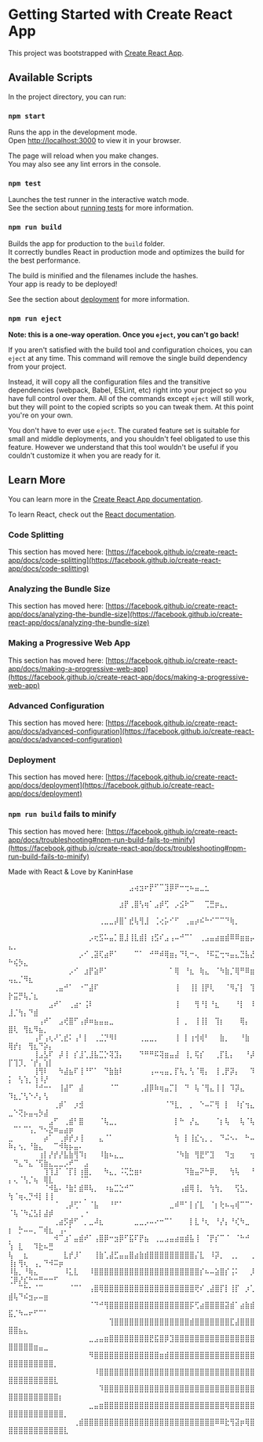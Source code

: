 # Getting Started with Create React App

This project was bootstrapped with [Create React App](https://github.com/facebook/create-react-app).

## Available Scripts

In the project directory, you can run:

### `npm start`

Runs the app in the development mode.\
Open [http://localhost:3000](http://localhost:3000) to view it in your browser.

The page will reload when you make changes.\
You may also see any lint errors in the console.

### `npm test`

Launches the test runner in the interactive watch mode.\
See the section about [running tests](https://facebook.github.io/create-react-app/docs/running-tests) for more information.

### `npm run build`

Builds the app for production to the `build` folder.\
It correctly bundles React in production mode and optimizes the build for the best performance.

The build is minified and the filenames include the hashes.\
Your app is ready to be deployed!

See the section about [deployment](https://facebook.github.io/create-react-app/docs/deployment) for more information.

### `npm run eject`

**Note: this is a one-way operation. Once you `eject`, you can't go back!**

If you aren't satisfied with the build tool and configuration choices, you can `eject` at any time. This command will remove the single build dependency from your project.

Instead, it will copy all the configuration files and the transitive dependencies (webpack, Babel, ESLint, etc) right into your project so you have full control over them. All of the commands except `eject` will still work, but they will point to the copied scripts so you can tweak them. At this point you're on your own.

You don't have to ever use `eject`. The curated feature set is suitable for small and middle deployments, and you shouldn't feel obligated to use this feature. However we understand that this tool wouldn't be useful if you couldn't customize it when you are ready for it.

## Learn More

You can learn more in the [Create React App documentation](https://facebook.github.io/create-react-app/docs/getting-started).

To learn React, check out the [React documentation](https://reactjs.org/).

### Code Splitting

This section has moved here: [https://facebook.github.io/create-react-app/docs/code-splitting](https://facebook.github.io/create-react-app/docs/code-splitting)

### Analyzing the Bundle Size

This section has moved here: [https://facebook.github.io/create-react-app/docs/analyzing-the-bundle-size](https://facebook.github.io/create-react-app/docs/analyzing-the-bundle-size)

### Making a Progressive Web App

This section has moved here: [https://facebook.github.io/create-react-app/docs/making-a-progressive-web-app](https://facebook.github.io/create-react-app/docs/making-a-progressive-web-app)

### Advanced Configuration

This section has moved here: [https://facebook.github.io/create-react-app/docs/advanced-configuration](https://facebook.github.io/create-react-app/docs/advanced-configuration)

### Deployment

This section has moved here: [https://facebook.github.io/create-react-app/docs/deployment](https://facebook.github.io/create-react-app/docs/deployment)

### `npm run build` fails to minify

This section has moved here: [https://facebook.github.io/create-react-app/docs/troubleshooting#npm-run-build-fails-to-minify](https://facebook.github.io/create-react-app/docs/troubleshooting#npm-run-build-fails-to-minify)


Made with React & Love by KaninHase

⠀⠀⠀⠀⠀⠀⠀⠀⠀⠀⠀⠀⠀⠀⠀⠀⠀⠀⠀⠀⠀⠀⠀⠀⣠⢴⣲⠖⡟⠋⠉⣹⡿⠟⠒⢒⠦⣤⣀⣂⠀⠀⠀⠀⠀⠀⠀⠀⠀⠀⠀⠀⠀⠀⠀⠀⠀⠀⠀⠀⠀⠀⠀⠀⠀
⠀⠀⠀⠀⠀⠀⠀⠀⠀⠀⠀⠀⠀⠀⠀⠀⠀⠀⠀⠀⠀⠀⣰⡟⢀⣿⢣⢶⠁⣠⡾⢋⠀⡠⣪⠗⠉⠀⠀⢉⣛⡶⣄⡀⠀⠀⠀⠀⠀⠀⠀⠀⠀⠀⠀⠀⠀⠀⠀⠀⠀⠀⠀⠀⠀
⠀⠀⠀⠀⠀⠀⠀⠀⠀⠀⠀⠀⠀⠀⠀⠀⠀⠀⢀⣀⣀⡼⣿⠁⣞⢧⢻⣸⠀⢈⢔⡥⠊⠋⠀⢀⣤⡴⠮⠓⠊⠉⠉⠙⢷⡀⠀⠀⠀⠀⠀⠀⠀⠀⠀⠀⠀⠀⠀⠀⠀⠀⠀⠀⠀
⠀⠀⠀⠀⠀⠀⠀⠀⠀⠀⠀⠀⠀⠀⠀⠀⡠⢖⣫⠥⣤⡁⣿⣸⢸⣇⣾⡇⢰⣫⠎⣠⢠⠤⠚⠉⠁⠀⢀⣠⣤⣴⣶⣾⠿⠿⣶⣶⡤⣄⡀⠀⠀⠀⠀⠀⠀⠀⠀⠀⠀⠀⠀⠀⠀
⠀⠀⠀⠀⠀⠀⠀⠀⠀⠀⠀⠀⠀⠀⡠⠊⢀⣽⢏⣴⠟⠁⠀⠀⠀⠉⠁⠀⠚⠛⠾⢿⣶⡄⠙⢇⠒⢄⠀⠘⠯⣍⢒⠲⣤⣄⣙⣧⣜⠓⢮⡳⣄⠀⠀⠀⠀⠀⠀⠀⠀⠀⠀⠀⠀
⠀⠀⠀⠀⠀⠀⠀⠀⠀⠀⠀⠀⡠⠊⠀⣰⡟⣵⠟⠁⠀⠀⠀⠀⠀⠀⠀⠀⠀⠀⠀⠀⠁⢿⠀⠘⣆⠀⢷⣄⠀⠈⠳⣷⡈⢿⠛⠿⣶⢤⣄⡈⠻⣆⠀⠀⠀⠀⠀⠀⠀⠀⠀⠀⠀
⠀⠀⠀⠀⠀⠀⠀⠀⠀⢀⣤⠚⠁⠀⠐⠉⣼⠏⠀⠀⠀⠀⠀⠀⠀⠀⠀⠀⠀⠀⠀⠀⠀⢸⠀⠀⢸⡇⢸⡟⢇⠀⠀⠈⠻⡌⡇⠀⢹⡗⣭⡛⢧⡈⣆⠀⠀⠀⠀⠀⠀⠀⠀⠀⠀
⠀⠀⠀⠀⠀⠀⠀⠀⣠⠞⠁⠀⢀⣴⠂⢨⠇⠀⠀⠀⠀⠀⠀⠀⠀⠀⠀⠀⠀⠀⠀⠀⠀⢸⠀⠀⠀⢻⠘⡇⠘⣆⠀⠀⠀⠘⡇⠀⠸⣸⡈⢳⡄⠙⣾⠀⠀⠀⠀⠀⠀⠀⠀⠀⠀
⠀⠀⠀⠀⠀⠀⢠⠞⠁⠀⣠⢞⣿⠋⢠⡾⠶⣦⣤⣤⣀⠀⠀⠀⠀⠀⠀⠀⠀⠀⠀⠀⠀⢸⠀⡀⠀⢸⢸⡇⠀⢹⡆⠀⠀⠀⢿⡄⠀⣿⢇⠀⢻⣆⠻⣦⡀⠀⠀⠀⠀⠀⠀⠀⠀
⠀⠀⠀⠀⠀⢠⠏⢠⢆⠜⢁⣞⠅⢠⠃⡇⠀⢀⣈⡙⠻⠇⠀⠀⠀⠀⢀⣀⣀⡀⠀⠀⠀⢸⠀⡇⢰⢺⢾⠃⠀⠀⣷⡀⠀⠀⠘⣷⠀⢿⡞⡆⠀⢻⣆⠙⡵⡄⠀⠀⠀⠀⠀⠀⠀
⠀⠀⠀⠀⠀⢸⣠⣣⠏⠀⡼⢸⠀⡎⣸⢁⣸⣧⣉⡑⢽⣹⡄⠀⠀⠀⠙⠛⠛⠯⢽⣶⣤⣼⠀⢸⡀⢯⡎⠀⠀⢀⡏⣇⡄⠀⠀⠘⡼⡏⢹⡹⡀⠈⡞⡄⢱⡇⠀⠀⠀⠀⠀⠀⠀
⠀⠀⠀⠀⠀⢸⢻⠇⠀⠀⠳⣼⣦⠏⢸⠘⠋⠁⠀⠙⣷⣷⠇⠀⠀⠀⠀⠀⢠⠤⢤⣤⡀⡏⢧⡀⢣⠈⢿⡄⠀⢸⢀⡟⡽⡄⠀⠀⠹⡅⠀⢣⢱⡀⢱⠸⡜⠀⠀⠀⠀⠀⠀⠀⠀
⠀⠀⠀⠀⠀⠘⠚⠒⠂⠀⢸⣼⠋⠀⣼⠀⠀⠀⠀⠀⠈⠉⠀⠀⠀⠀⢀⣼⡿⠷⢶⣤⡉⡇⠀⠙⠀⢧⠈⢻⣄⢸⢸⠀⠹⡽⣄⠀⠀⠹⣆⡈⢣⠑⠜⡄⢣⠀⠀⠀⠀⠀⠀⠀⠀
⠀⠀⠀⠀⠀⠀⠀⠀⠀⢀⡾⠁⠀⡰⣺⠀⠀⠀⠀⠀⠀⠀⠀⠀⠀⠀⠀⠀⠀⠀⠀⠈⠙⣇⡀⠀⡀⠀⠑⠤⠍⢻⠀⡇⠀⠸⡎⢲⣄⣀⠑⢝⡦⣤⢤⡳⣼⠀⠀⠀⠀⠀⠀⠀⠀
⠀⠀⠀⠀⠀⠀⠀⠀⣠⠋⠀⢀⣾⠃⣿⠀⠀⠀⠈⢧⣀⡀⠀⠀⠀⠀⠀⠀⠀⠀⠀⠀⠀⡇⠓⠀⡜⣄⠀⠀⠀⠈⡆⢧⠀⠀⢧⠈⢧⠀⠉⠁⠉⢡⡀⠙⠢⣝⠶⣤⣴⡶⠀⠀⠀
⣀⠀⠀⠀⠀⠀⠀⡴⠁⠀⢀⡾⡞⡰⢸⠀⠀⠀⣄⠈⠁⠀⠀⠀⠀⠀⠀⠀⠀⠀⠀⠀⠀⢳⠀⡇⢸⣎⢢⡀⡀⠀⠙⠬⠢⠄⠀⠓⠤⠷⡄⢢⡀⠘⣷⣄⠀⠀⠉⠺⢷⡦⣤⠄⠀
⠀⠀⠀⠀⠀⠀⢰⡇⡜⡞⡜⣧⣷⢻⠹⡆⠀⠀⠸⣷⠦⣄⣀⠀⠀⠀⠀⠀⠀⠀⠀⠀⠀⠈⠳⣷⠀⢻⣟⠋⣹⠀⠀⠹⣲⠀⠀⠀⢲⠀⠙⣄⠙⣄⠈⢫⣷⣄⣀⣀⡠⠞⠉⠀⣠
⠀⠀⠀⠀⠀⠀⠀⢹⢹⣸⠁⠈⡏⡇⢰⣿⡀⠀⠀⠳⣄⡀⠨⢍⣓⣶⠆⠀⠀⠀⠀⠀⠀⠀⠀⠹⣷⣤⠝⠓⡿⡀⠀⠀⢳⢧⠀⠀⠘⡄⢄⠈⢣⡈⢦⠀⢿⣇⠀⠀⠀⠀⠀⠈⠉
⠀⠀⠀⠀⠀⠀⠀⠈⠺⣧⠄⠘⣷⡃⣾⠿⢧⡀⠀⠰⣦⣉⣑⠚⠉⠀⠀⠀⠀⠀⠀⠀⠀⠀⢠⣾⢿⢸⡀⠀⢳⢳⡀⠀⠀⢫⣣⡀⠀⢳⠈⢶⢄⡙⠺⡇⢸⢸⠀⠀⠀⠀⠀⠀⡀
⠀⠀⠀⠀⠀⠀⠀⠀⠀⠈⠀⢀⡼⢋⠁⠀⠈⣧⠀⠀⠘⠋⠁⠀⠀⠀⠀⠀⠀⠀⠀⠀⣀⠾⠛⠁⡇⡎⣇⠀⠈⡆⢗⠦⢤⢾⠉⠉⠂⠈⢧⠈⠳⣌⣣⡇⣼⡾⠀⠀⠀⠀⠀⢀⠐
⠀⠀⠀⠀⠀⠀⠀⠀⠀⢀⣴⡫⡾⠋⠀⡀⣀⠼⣆⠀⠀⠀⠀⠀⠀⣀⣀⡠⠤⠔⠒⠉⠁⠀⠀⠀⡇⣇⠘⢆⠀⠘⡜⡄⠘⢎⠳⣀⠀⡆⠀⡓⠤⠤⡀⠉⢾⣆⠀⢠⠄⠁⠀⠀⠀
⡀⠀⠀⠀⠀⠀⠀⠀⠀⠺⠉⣰⠁⣤⣾⠞⠁⢠⣿⡿⠒⣲⡿⠋⣯⠏⡟⣦⠀⢀⣀⣠⣤⣴⣶⣾⣧⢸⠀⠈⡟⡎⠉⠈⠀⠈⠓⠚⠀⢱⠀⣇⠀⠀⠹⣗⠦⣛⠀⠀⠀⠀⠀⠀⠀
⢧⠀⠀⣆⠀⠀⠀⠀⠀⠀⠀⣇⡞⡸⠁⠀⠀⢸⣷⢁⣼⣋⣤⣤⣿⣴⣷⣾⣿⣿⣿⣿⣿⣿⣿⣿⣿⡌⣇⠀⠸⡽⡀⠀⢀⡀⠀⠀⢀⢸⡆⢻⢆⠀⢠⡀⠙⠺⠭⡶⠀⠀⠀⠀⠀
⠸⣧⡀⠘⢷⣄⠀⠀⠀⠀⠀⠸⣅⣇⠀⠀⠸⣿⣿⣿⣿⣿⣿⣿⣿⣿⣿⣿⣿⣿⣿⣿⣿⣿⣿⣿⣿⣿⡎⠦⠤⣵⣿⡎⢨⠅⠀⠀⡸⢈⡿⡜⣎⠓⠒⠛⠒⠒⠋⠀⠀⠀⠀⠀⠀
⠀⠀⠉⠓⠂⠈⠉⠀⠀⠀⠀⠀⠈⠉⠁⠀⢠⣿⢿⣿⣿⣿⣿⣿⣿⣿⣿⣿⣿⣿⣿⣿⣿⣿⣿⣿⣿⢟⠎⢀⣼⣿⡏⡇⢸⡏⠀⡰⢁⣾⢧⠙⠮⣲⡤⠤⣶⠀⠀⠀⠀⠀⠀⠀⠀
⠀⠀⠀⠀⠀⠀⠀⠀⠀⠀⠀⠀⠀⠀⠀⠀⠈⠙⠚⢻⣿⣿⣿⣿⣿⣿⣿⣿⣿⣿⣿⣿⣿⣿⣿⣿⡯⢋⣴⣿⣿⣿⣿⣽⣾⠁⣴⣷⣾⣯⡈⠳⠤⠖⠋⠉⠁⠀⠀⠀⠀⠀⠀⠀⠀
⠀⠀⠀⠀⠀⠀⠀⠀⠀⠀⠀⠀⠀⠀⠀⠀⠀⠀⠀⠀⢹⣿⣿⣿⣿⣿⣿⣿⣿⣿⣿⣿⣿⣿⣿⣿⣾⣿⣿⣿⣿⣿⣿⣿⣏⣼⣿⣿⣿⣿⣿⣦⣄⠀⠀⠀⠀⠀⠀⠀⠀⠀⠀⠀⠀
⠀⠀⠀⠀⠀⠀⠀⠀⠀⠀⠀⠀⠀⠀⠀⠀⣀⣠⣤⣶⣿⣿⣿⣿⣿⣿⣿⣿⣟⣯⣿⡿⣹⣿⣿⣿⣿⣿⣿⣿⣿⣿⣿⣿⣿⣿⣿⣿⣿⣿⣿⣿⣿⣿⣶⣤⣀⠀⠀⠀⠀⠀⠀⠀⠀
⠀⠀⠀⠀⠀⠀⠀⠀⠀⠀⠀⠀⠀⠀⠀⠀⠻⣿⣿⣿⣿⣿⣿⣿⣿⣿⣿⣿⣿⣿⣶⣾⣿⣿⣿⣿⣿⣿⣿⣿⣿⣿⣿⣿⣿⣿⣿⣿⣿⣿⣿⣿⣿⣿⣿⣿⣿⣿⡀⠀⠀⠀⠀⠀⠀
⠀⠀⠀⠀⠀⠀⠀⠀⠀⠀⠀⠀⠀⠀⠀⠀⠀⠸⣿⣿⣿⣿⣿⣿⣿⣿⣿⣿⣿⣿⣿⣿⣿⣿⣿⣿⣿⣿⣿⣿⣿⣿⣿⣿⣿⣿⣿⣿⣿⣿⣿⣿⣿⣿⣿⣿⣿⣿⣇⠀⠀⠀⠀⠀⠀
⠀⠀⠀⠀⠀⠀⠀⠀⠀⠀⠀⠀⠀⠀⠀⠀⠀⠀⠹⣿⣿⣿⣿⣿⣿⣿⣿⣿⣿⣿⣿⣿⣿⣿⣿⣿⣿⣿⣿⣿⣿⣿⣿⣿⣿⣿⣿⣿⣿⣿⣿⣿⣿⣿⣿⣿⣿⣿⣿⡆⠀⠀⠀⠀⠀
⠀⠀⠀⠀⠀⠀⠀⠀⠀⠀⠀⠀⠀⠀⠀⠀⣀⣤⣶⣿⣿⣿⣿⣿⣿⣿⣿⣿⣿⣿⣿⣿⣿⣿⣿⣿⣿⣿⣿⣿⣿⣿⣿⢿⣿⣿⣿⣿⣿⣿⣿⣿⣿⣿⣿⣿⣿⣿⣿⣿⡀⠀⠀⠀⠀
⠀⠀⠀⠀⠀⠀⠀⠀⠀⠀⠀⠀⠀⢀⣾⣿⣿⣿⣿⣿⣿⣿⣿⣿⣿⣿⣿⣿⣿⣿⣿⣿⣿⣿⣿⣿⣿⣿⣿⣿⣿⠿⠿⣗⢻⣽⡶⢿⣿⣿⣿⣿⣿⣿⣿⣿⣿⣿⣿⣿⣇⠀⠀⠀⠀
